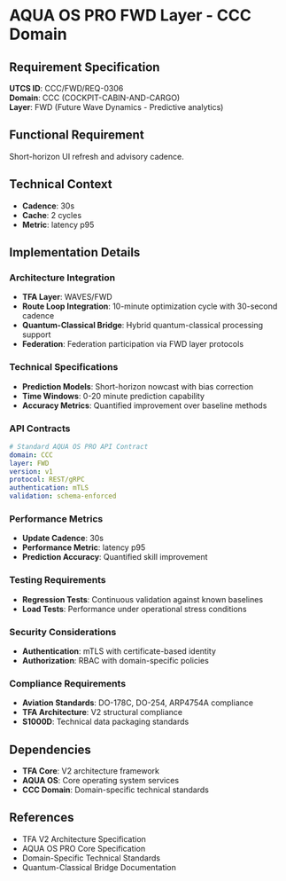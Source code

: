 # AQUA OS PRO FWD Layer - CCC Domain

## Requirement Specification

**UTCS ID**: CCC/FWD/REQ-0306  
**Domain**: CCC (COCKPIT-CABIN-AND-CARGO)  
**Layer**: FWD (Future Wave Dynamics - Predictive analytics)  

## Functional Requirement

Short-horizon UI refresh and advisory cadence.

## Technical Context

- **Cadence**: 30s
- **Cache**: 2 cycles
- **Metric**: latency p95


## Implementation Details

### Architecture Integration
- **TFA Layer**: WAVES/FWD
- **Route Loop Integration**: 10-minute optimization cycle with 30-second cadence
- **Quantum-Classical Bridge**: Hybrid quantum-classical processing support
- **Federation**: Federation participation via FWD layer protocols

### Technical Specifications

- **Prediction Models**: Short-horizon nowcast with bias correction
- **Time Windows**: 0-20 minute prediction capability
- **Accuracy Metrics**: Quantified improvement over baseline methods

### API Contracts


```yaml
# Standard AQUA OS PRO API Contract
domain: CCC
layer: FWD
version: v1
protocol: REST/gRPC
authentication: mTLS
validation: schema-enforced
```

### Performance Metrics

- **Update Cadence**: 30s
- **Performance Metric**: latency p95
- **Prediction Accuracy**: Quantified skill improvement

### Testing Requirements

- **Regression Tests**: Continuous validation against known baselines
- **Load Tests**: Performance under operational stress conditions

### Security Considerations

- **Authentication**: mTLS with certificate-based identity
- **Authorization**: RBAC with domain-specific policies

### Compliance Requirements

- **Aviation Standards**: DO-178C, DO-254, ARP4754A compliance
- **TFA Architecture**: V2 structural compliance
- **S1000D**: Technical data packaging standards

## Dependencies

- **TFA Core**: V2 architecture framework
- **AQUA OS**: Core operating system services
- **CCC Domain**: Domain-specific technical standards

## References

- TFA V2 Architecture Specification
- AQUA OS PRO Core Specification
- Domain-Specific Technical Standards
- Quantum-Classical Bridge Documentation
